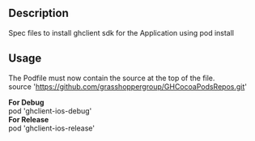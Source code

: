 ## Description

Spec files to install ghclient sdk for the Application using pod install

## Usage
The Podfile must now contain the source at the top of the file.  
source 'https://github.com/grasshoppergroup/GHCocoaPodsRepos.git'  

**For Debug**  
pod 'ghclient-ios-debug'  
**For Release**  
pod 'ghclient-ios-release' 
